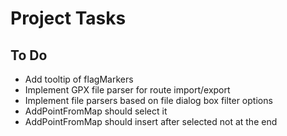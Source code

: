 # Project Tasks

## To Do
- Add tooltip of flagMarkers
- Implement GPX file parser for route import/export
- Implement file parsers based on file dialog box filter options
- AddPointFromMap should select it
- AddPointFromMap should insert after selected not at the end

